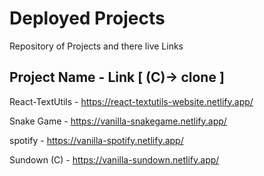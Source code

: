 
# Deployed Projects

Repository of Projects and there live Links


## Project Name - Link [ (C)-> clone ]

React-TextUtils - https://react-textutils-website.netlify.app/

Snake Game - https://vanilla-snakegame.netlify.app/

spotify - https://vanilla-spotify.netlify.app/

Sundown (C) - https://vanilla-sundown.netlify.app/
